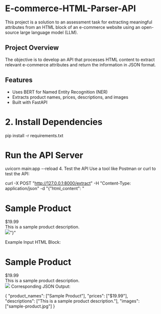 # E-commerce-HTML-Parser-API

This project is a solution to an assessment task for extracting meaningful attributes from an HTML block of an e-commerce website using an open-source large language model (LLM).

## Project Overview

The objective is to develop an API that processes HTML content to extract relevant e-commerce attributes and return the information in JSON format.

## Features

- Uses BERT for Named Entity Recognition (NER)
- Extracts product names, prices, descriptions, and images
- Built with FastAPI
# 2. Install Dependencies

pip install -r requirements.txt
# Run the API Server

uvicorn main:app --reload
4. Test the API
Use a tool like Postman or curl to test the API:

curl -X POST "http://127.0.0.1:8000/extract" -H "Content-Type: application/json" -d "{\"html_content\": \"<html><head><title>Product Page</title></head><body><h1 class='product-name'>Sample Product</h1><span class='price'>$19.99</span><div class='description'>This is a sample product description.</div><img class='product-image' src='sample-product.jpg'/></body></html>\"}"

Example
Input HTML Block:

<html>
<head><title>Product Page</title></head>
<body>
<h1 class="product-name">Sample Product</h1>
<span class="price">$19.99</span>
<div class="description">This is a sample product description.</div>
<img class="product-image" src="sample-product.jpg"/>
</body>
</html>
Corresponding JSON Output:

{
  "product_names": ["Sample Product"],
  "prices": ["$19.99"],
  "descriptions": ["This is a sample product description."],
  "images": ["sample-product.jpg"]
}

